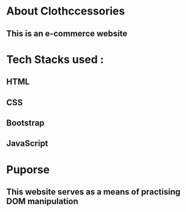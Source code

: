 # About Clothccessories
## This is an e-commerce website 

# Tech Stacks used :
## HTML
## CSS
## Bootstrap
## JavaScript

# Puporse
## This website serves as a means of practising DOM manipulation
